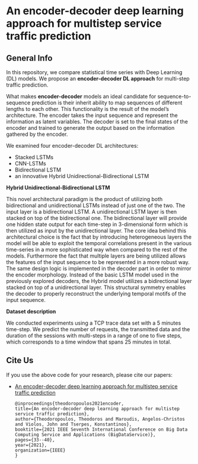 # An encoder-decoder deep learning approach for multistep service traffic prediction

## General Info

In this repository, we compare statistical time series with Deep Learning (DL) models. We propose an **encoder-decoder DL approach** for multi-step traffic prediction. 

What makes **encoder-decoder** models an ideal candidate for sequence-to-sequence prediction is their inherit ability to map sequences of different lengths to each other. This functionality is the result of the model’s architecture. The encoder takes the input sequence and represent the information as latent variables. The decoder is set to the final states
of the encoder and trained to generate the output based on the information gathered by the encoder.

We examined four encoder-decoder DL architectures:

 - Stacked LSTMs  
 - CNN-LSTMs  
 - Bidirectional LSTM  
 - an innovative Hybrid Unidirectional-Bidirectional LSTM

**Hybrid Unidirectional-Bidirectional LSTM**

This novel architectural paradigm is the product of utilizing both bidirectional and unidirectional LSTMs instead of just one of the two. The input layer is a bidirectional LSTM. A unidirectional LSTM layer is then stacked on top of the bidirectional one. The bidirectional layer will provide one hidden state output for each time-step in 3-dimensional
form which is then utilized as input by the unidirectional layer. The core idea behind this architectural choice is the fact that by introducing heterogeneous layers the model will be able to exploit the temporal correlations present in the various time-series in a more sophisticated way when compared to the rest of the models. Furthermore the fact that
multiple layers are being utilized allows the features of the input sequence to be represented in a more robust way. The same design logic is implemented in the decoder part in order to mirror the encoder morphology. Instead of the basic LSTM model used in the previously explored decoders, the Hybrid model utilizes a bidirectional layer stacked on top of a unidirectional layer. This structural symmetry enables the decoder to properly reconstruct the underlying temporal motifs of the input sequence.

**Dataset description**

We conducted experiments using a TCP trace data set with a 5 minutes time-step. We predict the number of requests, the transmitted data and the duration of the sessions with multi-steps in a range of one to five steps, which corresponds to a time window that spans 25 minutes in total.

## Cite Us

If you use the above code for your research, please cite our papers:

- [An encoder-decoder deep learning approach for multistep service traffic prediction](https://ieeexplore.ieee.org/document/9564320)
     
      @inproceedings{theodoropoulos2021encoder,
      title={An encoder-decoder deep learning approach for multistep service traffic prediction},
      author={Theodoropoulos, Theodoros and Maroudis, Angelos-Christos and Violos, John and Tserpes, Konstantinos},
      booktitle={2021 IEEE Seventh International Conference on Big Data Computing Service and Applications (BigDataService)},
      pages={33--40},
      year={2021},
      organization={IEEE}
      }

